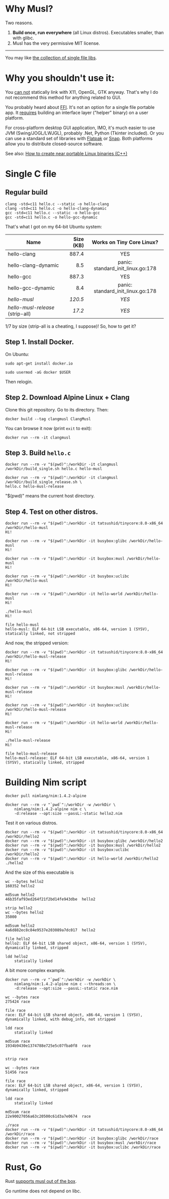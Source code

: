 # Why Musl?

Two reasons.

1. **Build once, run everywhere** (all Linux distros). Executables smaller, than with glibc.
2. Musl has the very permissive MIT license.

--------

You may like [the collection of single file libs](https://github.com/nothings/single_file_libs).

# Why you shouldn't use it:

You [can not](https://lobste.rs/s/qx5zuo/how_create_portable_linux_binaries_even)
statically link with X11, OpenGL, GTK anyway. That's why I do not recommend this method for anything related to GUI.

You probably heard about [FFI](https://en.wikipedia.org/wiki/Foreign_function_interface). It's not an option for a single file portable app.
It [requires](https://github.com/pfalcon/foreign-dlopen) building an interface layer ("helper" binary) on a user platform.

For cross-platform desktop GUI application, IMO, it's much easier to use JVM (Swing/JOGL/LWJGL),
probably .Net, Python (Tkinter included). Or you can use a standard set of libraries with [Flatpak](https://docs.flatpak.org/en/latest/available-runtimes.html) or [Snap](https://snapcraft.io/docs/creating-a-snap). Both platforms allow you to distribute closed-source software.

See also: [How to create near portable Linux binaries (C++)](https://blog.gibson.sh/2017/11/26/creating-portable-linux-binaries/#some-general-suggestions)

# Single C file

## Regular build

    clang -std=c11 hello.c --static -o hello-clang
    clang -std=c11 hello.c -o hello-clang-dynamic
    gcc -std=c11 hello.c --static -o hello-gcc
    gcc -std=c11 hello.c -o hello-gcc-dynamic

That's what I got on my 64-bit Ubuntu system:

| Name                    | Size (KB) | Works on Tiny Core Linux?         |
| ----------------------- | --------: | :-------------------------------: |
| hello-clang             |     887.4 | YES                               |
| hello-clang-dynamic     |       8.5 | panic: standard_init_linux.go:178 |
| hello-gcc               |     887.3 | YES                               |
| hello-gcc-dynamic       |       8.4 | panic: standard_init_linux.go:178 |
| *hello-musl*            |   *120.5* | *YES*                             |
| *hello-musl-release* (strip-all)   |    *17.2* | *YES*                             |

1/7 by size (strip-all is a cheating, I suppose)! So, how to get it?

## Step 1. Install Docker.

On Ubuntu:

    sudo apt-get install docker.io

    sudo usermod -aG docker $USER
    
Then relogin.

## Step 2. Download Alpine Linux + Clang

Clone this git repository. Go to its directory. Then:

    docker build --tag clangmusl ClangMusl

You can browse it now (print `exit` to exit):

    docker run --rm -it clangmusl

## Step 3. Build `hello.c`

    docker run --rm -v "$(pwd)":/workDir -it clangmusl /workDir/build_single.sh hello.c hello-musl
    
    docker run --rm -v "$(pwd)":/workDir -it clangmusl /workDir/build_single_release.sh \
    hello.c hello-musl-release

"$(pwd)" means the current host directory.

## Step 4. Test on other distros.

    docker run --rm -v "$(pwd)":/workDir -it tatsushid/tinycore:8.0-x86_64 /workDir/hello-musl
    Hi!

    docker run --rm -v "$(pwd)":/workDir -it busybox:glibc /workDir/hello-musl
    Hi!

    docker run --rm -v "$(pwd)":/workDir -it busybox:musl /workDir/hello-musl
    Hi!

    docker run --rm -v "$(pwd)":/workDir -it busybox:uclibc /workDir/hello-musl
    Hi!

    docker run --rm -v "$(pwd)":/workDir -it hello-world /workDir/hello-musl
    Hi!

    ./hello-musl 
    Hi!

    file hello-musl
    hello-musl: ELF 64-bit LSB executable, x86-64, version 1 (SYSV), statically linked, not stripped

And now, the stripped version:

    docker run --rm -v "$(pwd)":/workDir -it tatsushid/tinycore:8.0-x86_64 /workDir/hello-musl-release
    Hi!

    docker run --rm -v "$(pwd)":/workDir -it busybox:glibc /workDir/hello-musl-release
    Hi!

    docker run --rm -v "$(pwd)":/workDir -it busybox:musl /workDir/hello-musl-release
    Hi!

    docker run --rm -v "$(pwd)":/workDir -it busybox:uclibc /workDir/hello-musl-release
    Hi!

    docker run --rm -v "$(pwd)":/workDir -it hello-world /workDir/hello-musl-release
    Hi!

    ./hello-musl-release
    Hi!

    file hello-musl-release
    hello-musl-release: ELF 64-bit LSB executable, x86-64, version 1 (SYSV), statically linked, stripped

# Building Nim script

```
docker pull nimlang/nim:1.4.2-alpine
```

```
docker run --rm -v "`pwd`":/workDir -w /workDir \
    nimlang/nim:1.4.2-alpine nim c \
    -d:release --opt:size --passL:-static hello2.nim
```

Test it on various distros.

    docker run --rm -v "$(pwd)":/workDir -it tatsushid/tinycore:8.0-x86_64 /workDir/hello2
    docker run --rm -v "$(pwd)":/workDir -it busybox:glibc /workDir/hello2
    docker run --rm -v "$(pwd)":/workDir -it busybox:musl /workDir/hello2
    docker run --rm -v "$(pwd)":/workDir -it busybox:uclibc /workDir/hello2
    docker run --rm -v "$(pwd)":/workDir -it hello-world /workDir/hello2
    ./hello2

And the size of this executable is

```
wc --bytes hello2
160352 hello2

md5sum hello2
46b35faf93ed264f21f2bd14fe943dbe  hello2

strip hello2
wc --bytes hello2
35000

md5sum hello2
4a6d882ec8c84e9537e203089a7dc017  hello2

file hello2
hello2: ELF 64-bit LSB shared object, x86-64, version 1 (SYSV), dynamically linked, stripped

ldd hello2
	statically linked
```

A bit more complex example.

```
docker run --rm -v "`pwd`":/workDir -w /workDir \
    nimlang/nim:1.4.2-alpine nim c --threads:on \
    -d:release --opt:size --passL:-static race.nim

wc --bytes race
275424 race

file race
race: ELF 64-bit LSB shared object, x86-64, version 1 (SYSV), dynamically linked, with debug_info, not stripped

ldd race
	statically linked

md5sum race
1934b9430e1374788e725e5c07fba0f8  race


strip race

wc --bytes race
51456 race

file race
race: ELF 64-bit LSB shared object, x86-64, version 1 (SYSV), dynamically linked, stripped

ldd race
	statically linked

md5sum race
22e90027056a63c20500c61d3a7e0674  race
```

```
./race
docker run --rm -v "$(pwd)":/workDir -it tatsushid/tinycore:8.0-x86_64 /workDir/race
docker run --rm -v "$(pwd)":/workDir -it busybox:glibc /workDir/race
docker run --rm -v "$(pwd)":/workDir -it busybox:musl /workDir/race
docker run --rm -v "$(pwd)":/workDir -it busybox:uclibc /workDir/race
```

# Rust, Go

Rust [supports musl out of the box](https://doc.rust-lang.org/edition-guide/rust-2018/platform-and-target-support/musl-support-for-fully-static-binaries.html).

Go runtime does not depend on libc.
